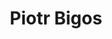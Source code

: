 ---
author_slug: piobig2871
title: Piotr Bigos
layout: community
lastname: Bigos
firstname: Piotr
role: Software Engineer
company: dNation
linkedin: https://www.linkedin.com/in/piotr-bigos-5a690b148/
companylink: https://dnation.cloud/
github: https://github.com/piobig2871
mail: piotrbigos@protonmail.com
avatar: piobig2871.jpg
bio: Piotr is a Software Developer working on a Cloud/Container platform health monitoring.
  He has a background in tests, development and performance tuning. 
  Always focused on the speed, precision of measurements and details about crafting modern software from a boarder perspective. 
---